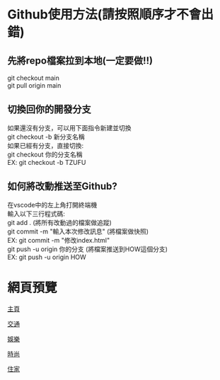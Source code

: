 # Github使用方法(請按照順序才不會出錯)
## 先將repo檔案拉到本地(一定要做!!)
git checkout main <br>
git pull origin main

## 切換回你的開發分支
如果還沒有分支，可以用下面指令新建並切換<br>
git checkout -b 新分支名稱<br>
如果已經有分支，直接切換:<br>
git checkout 你的分支名稱<br>
EX: git checkout -b TZUFU<br>

## 如何將改動推送至Github?
在vscode中的左上角打開終端機<br>
輸入以下三行程式碼:<br>
git add . (將所有改動過的檔案做追蹤)<br>
git commit -m "輸入本次修改訊息" (將檔案做快照)<br>
EX: git commit -m "修改index.html"<br>
git push -u origin 你的分支 (將檔案推送到HOW這個分支)<br>
EX: git push -u origin HOW<br>


# 網頁預覽
[主頁](https://study4mylife.github.io/Steinlux-Carbon-Footprint-/Steinlux-Carbon-Footprint/index.html)

[交通](https://study4mylife.github.io/Steinlux-Carbon-Footprint-/Steinlux-Carbon-Footprint/traffic.html)

[娛樂](https://study4mylife.github.io/Steinlux-Carbon-Footprint-/Steinlux-Carbon-Footprint/entertainment.html)

[時尚](https://study4mylife.github.io/Steinlux-Carbon-Footprint-/Steinlux-Carbon-Footprint/fashion.html)

[住家](https://study4mylife.github.io/Steinlux-Carbon-Footprint-/Steinlux-Carbon-Footprint/home.html)
